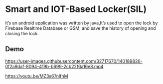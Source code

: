 
# Smart and IOT-Based Locker(SIL)

It’s an android application was written by java,It’s used to open the lock by Firebase Realtime Database or GSM, and
save the history of opening and closing the lock.


## Demo



https://user-images.githubusercontent.com/32717670/140189826-0f2a8daf-8094-419b-b699-2cb22f6a16e8.mp4



https://youtu.be/MZ3s67nlfhM
  
